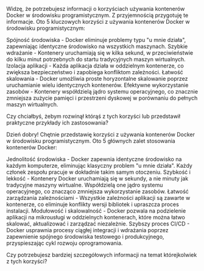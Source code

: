 Widzę, że potrzebujesz informacji o korzyściach używania kontenerów Docker w środowisku programistycznym. Z przyjemnością przygotuję te informacje.
Oto 5 kluczowych korzyści z używania kontenerów Docker w środowisku programistycznym:

Spójność środowiska - Docker eliminuje problemy typu "u mnie działa", zapewniając identyczne środowisko na wszystkich maszynach.
Szybkie wdrażanie - Kontenery uruchamiają się w kilka sekund, w przeciwieństwie do kilku minut potrzebnych do startu tradycyjnych maszyn wirtualnych.
Izolacja aplikacji - Każda aplikacja działa w oddzielnym kontenerze, co zwiększa bezpieczeństwo i zapobiega konfliktom zależności.
Łatwość skalowania - Docker umożliwia proste horyzontalne skalowanie poprzez uruchamianie wielu identycznych kontenerów.
Efektywne wykorzystanie zasobów - Kontenery współdzielą jądro systemu operacyjnego, co znacznie zmniejsza zużycie pamięci i przestrzeni dyskowej w porównaniu do pełnych maszyn wirtualnych.

Czy chciałbyś, żebym rozwinął którąś z tych korzyści lub przedstawił praktyczne przykłady ich zastosowania?


Dzień dobry! Chętnie przedstawię korzyści z używania kontenerów Docker w środowisku programistycznym.
Oto 5 głównych zalet stosowania kontenerów Docker:

Jednolitość środowiska - Docker zapewnia identyczne środowisko na każdym komputerze, eliminując klasyczny problem "u mnie działa". Każdy członek zespołu pracuje w dokładnie takim samym otoczeniu.
Szybkość i lekkość - Kontenery Docker uruchamiają się w sekundy, a nie minuty jak tradycyjne maszyny wirtualne. Współdzielą one jądro systemu operacyjnego, co znacząco zmniejsza wykorzystanie zasobów.
Łatwość zarządzania zależnościami - Wszystkie zależności aplikacji są zawarte w kontenerze, co eliminuje konflikty wersji bibliotek i upraszcza proces instalacji.
Modułowość i skalowalność - Docker pozwala na podzielenie aplikacji na mikrousługi w oddzielnych kontenerach, które można łatwo skalować, aktualizować i zarządzać niezależnie.
Szybszy proces CI/CD - Docker usprawnia procesy ciągłej integracji i wdrażania poprzez zapewnienie spójnego środowiska testowego i produkcyjnego, przyspieszając cykl rozwoju oprogramowania.

Czy potrzebujesz bardziej szczegółowych informacji na temat którejkolwiek z tych korzyści?
